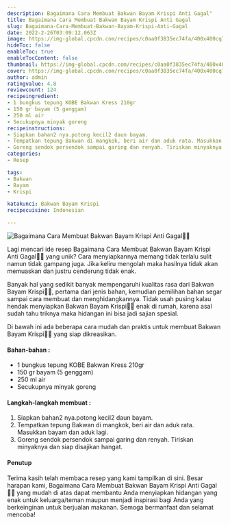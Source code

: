 ```yaml
---
description: Bagaimana Cara Membuat Bakwan Bayam Krispi Anti Gagal"
title: Bagaimana Cara Membuat Bakwan Bayam Krispi Anti Gagal
slug: Bagaimana-Cara-Membuat-Bakwan-Bayam-Krispi-Anti-Gagal
date: 2022-2-26T03:09:12.063Z
image: https://img-global.cpcdn.com/recipes/c0aa0f3835ec74fa/400x400cq70/photo.jpg
hideToc: false
enableToc: true
enableTocContent: false
thumbnail: https://img-global.cpcdn.com/recipes/c0aa0f3835ec74fa/400x400cq70/photo.jpg
cover: https://img-global.cpcdn.com/recipes/c0aa0f3835ec74fa/400x400cq70/photo.jpg
author: admin
ratingvalue: 4.8
reviewcount: 124
recipeingredient:
- 1 bungkus tepung KOBE Bakwan Kress 210gr
- 150 gr bayam (5 genggam)
- 250 ml air
- Secukupnya minyak goreng
recipeinstructions:
- Siapkan bahan2 nya.potong kecil2 daun bayam.
- Tempatkan tepung Bakwan di mangkok, beri air dan aduk rata. Masukkan bayam dan aduk lagi.
- Goreng sendok persendok sampai garing dan renyah. Tiriskan minyaknya dan siap disajikan hangat.
categories:
- Resep

tags:
- Bakwan
- Bayam
- Krispi

katakunci: Bakwan Bayam Krispi
recipecuisine: Indonesian

---
```


![Bagaimana Cara Membuat Bakwan Bayam Krispi Anti Gagal👩‍🍳](https://img-global.cpcdn.com/recipes/c0aa0f3835ec74fa/400x400cq70/photo.jpg)

Lagi mencari ide resep Bagaimana Cara Membuat Bakwan Bayam Krispi Anti Gagal👩‍🍳 yang unik? Cara menyiapkannya memang tidak terlalu sulit namun tidak gampang juga. Jika keliru mengolah maka hasilnya tidak akan memuaskan dan justru cenderung tidak enak.

Banyak hal yang sedikit banyak mempengaruhi kualitas rasa dari Bakwan Bayam Krispi👩‍🍳, pertama dari jenis bahan, kemudian pemilihan bahan segar sampai cara membuat dan menghidangkannya. Tidak usah pusing kalau hendak menyiapkan Bakwan Bayam Krispi👩‍🍳 enak di rumah, karena asal sudah tahu triknya maka hidangan ini bisa jadi sajian spesial.

Di bawah ini ada beberapa cara mudah dan praktis untuk membuat Bakwan Bayam Krispi👩‍🍳 yang siap dikreasikan.

<!--inarticleads1-->

#### Bahan-bahan :

- 1 bungkus tepung KOBE Bakwan Kress 210gr
- 150 gr bayam (5 genggam)
- 250 ml air
- Secukupnya minyak goreng

<!--inarticleads2-->

#### Langkah-langkah membuat :

1. Siapkan bahan2 nya.potong kecil2 daun bayam.
1. Tempatkan tepung Bakwan di mangkok, beri air dan aduk rata. Masukkan bayam dan aduk lagi.
1. Goreng sendok persendok sampai garing dan renyah. Tiriskan minyaknya dan siap disajikan hangat.

#### Penutup

Terima kasih telah membaca resep yang kami tampilkan di sini. Besar harapan kami, Bagaimana Cara Membuat Bakwan Bayam Krispi Anti Gagal👩‍🍳 yang mudah di atas dapat membantu Anda menyiapkan hidangan yang enak untuk keluarga/teman maupun menjadi inspirasi bagi Anda yang berkeinginan untuk berjualan makanan. Semoga bermanfaat dan selamat mencoba!